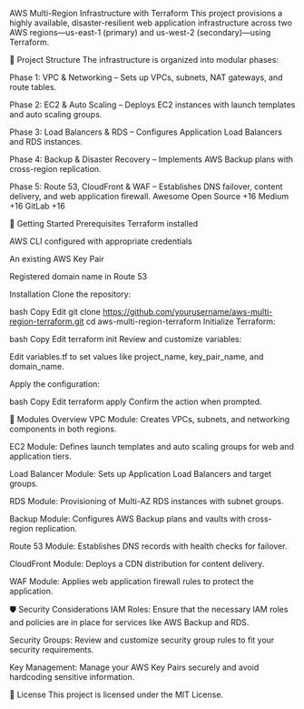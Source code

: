 AWS Multi-Region Infrastructure with Terraform
This project provisions a highly available, disaster-resilient web application infrastructure across two AWS regions—us-east-1 (primary) and us-west-2 (secondary)—using Terraform.

📁 Project Structure
The infrastructure is organized into modular phases:

Phase 1: VPC & Networking – Sets up VPCs, subnets, NAT gateways, and route tables.

Phase 2: EC2 & Auto Scaling – Deploys EC2 instances with launch templates and auto scaling groups.

Phase 3: Load Balancers & RDS – Configures Application Load Balancers and RDS instances.

Phase 4: Backup & Disaster Recovery – Implements AWS Backup plans with cross-region replication.

Phase 5: Route 53, CloudFront & WAF – Establishes DNS failover, content delivery, and web application firewall.
Awesome Open Source
+16
Medium
+16
GitLab
+16

🚀 Getting Started
Prerequisites
Terraform installed

AWS CLI configured with appropriate credentials

An existing AWS Key Pair

Registered domain name in Route 53

Installation
Clone the repository:

bash
Copy
Edit
git clone https://github.com/yourusername/aws-multi-region-terraform.git
cd aws-multi-region-terraform
Initialize Terraform:

bash
Copy
Edit
terraform init
Review and customize variables:

Edit variables.tf to set values like project_name, key_pair_name, and domain_name.

Apply the configuration:

bash
Copy
Edit
terraform apply
Confirm the action when prompted.

🧱 Modules Overview
VPC Module: Creates VPCs, subnets, and networking components in both regions.

EC2 Module: Defines launch templates and auto scaling groups for web and application tiers.

Load Balancer Module: Sets up Application Load Balancers and target groups.

RDS Module: Provisioning of Multi-AZ RDS instances with subnet groups.

Backup Module: Configures AWS Backup plans and vaults with cross-region replication.

Route 53 Module: Establishes DNS records with health checks for failover.

CloudFront Module: Deploys a CDN distribution for content delivery.

WAF Module: Applies web application firewall rules to protect the application.

🛡️ Security Considerations
IAM Roles: Ensure that the necessary IAM roles and policies are in place for services like AWS Backup and RDS.

Security Groups: Review and customize security group rules to fit your security requirements.

Key Management: Manage your AWS Key Pairs securely and avoid hardcoding sensitive information.

📄 License
This project is licensed under the MIT License.

